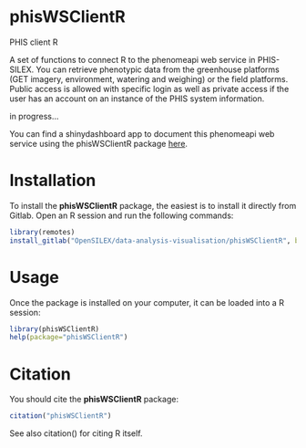 # phisWSClientR

PHIS client R

A set of functions to connect R to the phenomeapi web service in PHIS-SILEX. You can retrieve phenotypic data from the greenhouse platforms (GET imagery, environment, watering and weighing) or the field platforms. Public access is allowed with specific login as well as private access if the user has an account on an instance of the PHIS system information.

in progress...

You can find a shinydashboard app to document this phenomeapi web service using the phisWSClientR package [here](https://github.com/sanchezi/docAppPhisWSClientR).
   
# Installation

To install the **phisWSClientR** package, the easiest is to install it directly from Gitlab. Open an R session and run the following commands:

```R
library(remotes) 
install_gitlab("OpenSILEX/data-analysis-visualisation/phisWSClientR", build_vignettes=TRUE)
```

# Usage

Once the package is installed on your computer, it can be loaded into a R session:

```R
library(phisWSClientR)
help(package="phisWSClientR")
```

# Citation

You should cite the **phisWSClientR** package:

```R
citation("phisWSClientR")
```

See also citation() for citing R itself.
